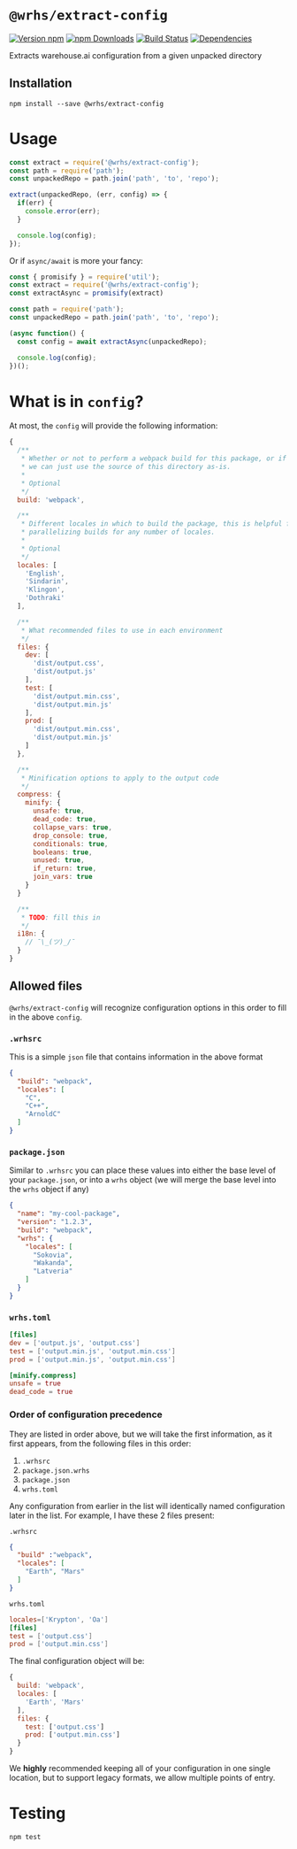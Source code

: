 # `@wrhs/extract-config`

[![Version npm](https://img.shields.io/npm/v/@wrhs/extract-config.svg?style=flat-square)](https://www.npmjs.com/package/@wrhs/extract-config)
[![npm Downloads](https://img.shields.io/npm/dm/@wrhs/extract-config.svg?style=flat-square)](https://npmcharts.com/compare/@wrhs/extract-config?minimal=true)
[![Build Status](https://travis-ci.com/warehouseai/extract-config.svg?branch=master)](https://travis-ci.com/warehouseai/extract-config)
[![Dependencies](https://img.shields.io/david/@wrhs/extract-config.svg?style=flat-square)](https://david-dm.org/@wrhs/extract-config)

Extracts warehouse.ai configuration from a given unpacked directory

## Installation

```
npm install --save @wrhs/extract-config
```

# Usage

```js
const extract = require('@wrhs/extract-config');
const path = require('path');
const unpackedRepo = path.join('path', 'to', 'repo');

extract(unpackedRepo, (err, config) => {
  if(err) {
    console.error(err);
  }

  console.log(config);
});
```

Or if `async/await` is more your fancy:

```js
const { promisify } = require('util');
const extract = require('@wrhs/extract-config');
const extractAsync = promisify(extract)

const path = require('path');
const unpackedRepo = path.join('path', 'to', 'repo');

(async function() {
  const config = await extractAsync(unpackedRepo);

  console.log(config);
})();

```

# What is in `config`?

At most, the `config` will provide the following information:

```js
{
  /**
   * Whether or not to perform a webpack build for this package, or if
   * we can just use the source of this directory as-is.
   *
   * Optional
   */
  build: 'webpack',

  /**
   * Different locales in which to build the package, this is helpful for
   * parallelizing builds for any number of locales.
   *
   * Optional
   */
  locales: [
    'English',
    'Sindarin',
    'Klingon',
    'Dothraki'
  ],

  /**
   * What recommended files to use in each environment
   */
  files: {
    dev: [
      'dist/output.css',
      'dist/output.js'
    ],
    test: [
      'dist/output.min.css',
      'dist/output.min.js'
    ],
    prod: [
      'dist/output.min.css',
      'dist/output.min.js'
    ]
  },

  /**
   * Minification options to apply to the output code
   */
  compress: {
    minify: {
      unsafe: true,
      dead_code: true,
      collapse_vars: true,
      drop_console: true,
      conditionals: true,
      booleans: true,
      unused: true,
      if_return: true,
      join_vars: true
    }
  }

  /**
   * TODO: fill this in
   */
  i18n: {
    // ¯\_(ツ)_/¯
  }
}
```

## Allowed files

`@wrhs/extract-config` will recognize configuration options in this order to
fill in the above `config`.

### `.wrhsrc`

This is a simple `json` file that contains information in the above format

```json
{
  "build": "webpack",
  "locales": [
    "C",
    "C++",
    "ArnoldC"
  ]
}
```

### `package.json`

Similar to `.wrhsrc` you can place these values into either the base level of
your `package.json`, or into a `wrhs` object (we will merge the base level into
the `wrhs` object if any)

```json
{
  "name": "my-cool-package",
  "version": "1.2.3",
  "build": "webpack",
  "wrhs": {
    "locales": [
      "Sokovia",
      "Wakanda",
      "Latveria"
    ]
  }
}
```

### `wrhs.toml`

```toml
[files]
dev = ['output.js', 'output.css']
test = ['output.min.js', 'output.min.css']
prod = ['output.min.js', 'output.min.css']

[minify.compress]
unsafe = true
dead_code = true
```

### Order of configuration precedence

They are listed in order above, but we will take the first information, as it
first appears, from the following files in this order:

1. `.wrhsrc`
2. `package.json.wrhs`
3. `package.json`
4. `wrhs.toml`

Any configuration from earlier in the list will identically named configuration
later in the list. For example, I have these 2 files present:

`.wrhsrc`
```json
{
  "build" :"webpack",
  "locales": [
    "Earth", "Mars"
  ]
}
```

`wrhs.toml`
```toml
locales=['Krypton', 'Oa']
[files]
test = ['output.css']
prod = ['output.min.css']
```

The final configuration object will be:

```js
{
  build: 'webpack',
  locales: [
    'Earth', 'Mars'
  ],
  files: {
    test: ['output.css']
    prod: ['output.min.css']
  }
}
```

We **highly** recommended keeping all of your configuration in one single location,
but to support legacy formats, we allow multiple points of entry.

# Testing

```
npm test
```
